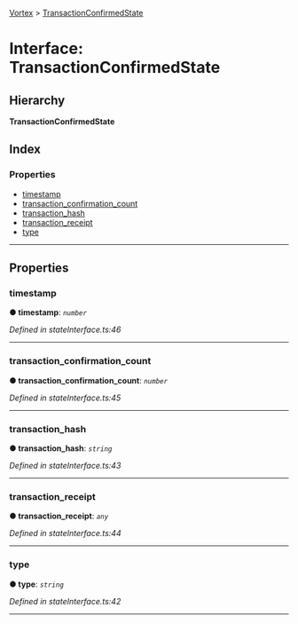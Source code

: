 [Vortex](../README.md) > [TransactionConfirmedState](../interfaces/transactionconfirmedstate.md)

# Interface: TransactionConfirmedState

## Hierarchy

**TransactionConfirmedState**

## Index

### Properties

* [timestamp](transactionconfirmedstate.md#timestamp)
* [transaction_confirmation_count](transactionconfirmedstate.md#transaction_confirmation_count)
* [transaction_hash](transactionconfirmedstate.md#transaction_hash)
* [transaction_receipt](transactionconfirmedstate.md#transaction_receipt)
* [type](transactionconfirmedstate.md#type)

---

## Properties

<a id="timestamp"></a>

###  timestamp

**● timestamp**: *`number`*

*Defined in stateInterface.ts:46*

___
<a id="transaction_confirmation_count"></a>

###  transaction_confirmation_count

**● transaction_confirmation_count**: *`number`*

*Defined in stateInterface.ts:45*

___
<a id="transaction_hash"></a>

###  transaction_hash

**● transaction_hash**: *`string`*

*Defined in stateInterface.ts:43*

___
<a id="transaction_receipt"></a>

###  transaction_receipt

**● transaction_receipt**: *`any`*

*Defined in stateInterface.ts:44*

___
<a id="type"></a>

###  type

**● type**: *`string`*

*Defined in stateInterface.ts:42*

___

